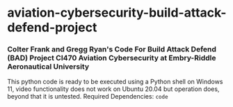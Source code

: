 
# aviation-cybersecurity-build-attack-defend-project
### Colter Frank and Gregg Ryan's Code For Build Attack Defend (BAD) Project CI470 Aviation Cybersecurity at Embry-Riddle Aeronautical University


This python code is ready to be executed using a Python shell on Windows 11, video functionality does not work on Ubuntu 20.04 but operation does, beyond that it is untested. 
Required Dependencies: 
```code```
